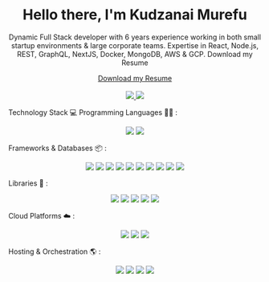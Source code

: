 <div align="center" dir="auto">
	<h1>
		<b>Hello there, I'm Kudzanai Murefu</b>
	</h1>
	<p>
		Dynamic Full Stack developer with 6 years experience working in both small startup environments & large corporate teams. Expertise in React, Node.js, REST, 			GraphQL, NextJS, Docker, MongoDB, AWS & GCP.
		Download my Resume
	</p>
	<a href="https://drive.google.com/file/d/1ClR3AAl8S1duP1se26xmH0bLFFcBO0oS/view?usp=sharing" rel="nofollow">Download my Resume</a>
	<br>
	<br>
	<a href="mailto:kudzmurefu@gmail.com">
	<img src="https://camo.githubusercontent.com/571384769c09e0c66b45e39b5be70f68f552db3e2b2311bc2064f0d4a9f5983b/68747470733a2f2f696d672e736869656c64732e696f2f62616467652f476d61696c2d4431343833363f7374796c653d666f722d7468652d6261646765266c6f676f3d676d61696c266c6f676f436f6c6f723d7768697465"  style="max-width: 100%;">
	</a>
	<a href="https://www.linkedin.com/in/kudzanai-m-7b128886/" rel="nofollow">
	<img src="https://camo.githubusercontent.com/7e1a1a039c75a7c4d2a91d7f97bf0a1c2adcf7cb49b7dbbfc02963a4f9fdaca4/68747470733a2f2f696d672e736869656c64732e696f2f62616467652f6c696e6b6564696e2d2532333030373742352e7376673f7374796c653d666f722d7468652d6261646765266c6f676f3d6c696e6b6564696e266c6f676f436f6c6f723d7768697465" style="max-width: 100%;"></a>
</div>

Technology Stack 💻
Programming Languages 👨‍💻 :
<div align="center" dir="auto">
	<img src="https://img.shields.io/badge/javascript-%23323330.svg?style=for-the-badge&logo=javascript&logoColor=%23F7DF1E" style="max-width: 100%;">
	<img src="https://img.shields.io/badge/python-3670A0?style=for-the-badge&logo=python&logoColor=ffdd54" style="max-width: 100%;">
</div>


Frameworks & Databases 📦 :
<div align="center" dir="auto">
	<img src="https://img.shields.io/badge/node.js-6DA55F?style=for-the-badge&logo=node.js&logoColor=white" style="max-width: 100%;">
	<img src="https://img.shields.io/badge/Next-black?style=for-the-badge&logo=next.js&logoColor=white" style="max-width: 100%;">
	<img src="https://img.shields.io/badge/react-%2320232a.svg?style=for-the-badge&logo=react&logoColor=%2361DAFB" style="max-width: 100%;">
	<img src="https://img.shields.io/badge/-GraphQL-E10098?style=for-the-badge&logo=graphql&logoColor=white" style="max-width: 100%;">
	<img src="https://img.shields.io/badge/python-3670A0?style=for-the-badge&logo=python&logoColor=ffdd54" style="max-width: 100%;">
	<img src="https://img.shields.io/badge/typescript-%23007ACC.svg?style=for-the-badge&logo=typescript&logoColor=white" style="max-width: 100%;">
	<img src="https://img.shields.io/badge/Firebase-039BE5?style=for-the-badge&logo=Firebase&logoColor=white" style="max-width: 100%;">
	<img src="https://img.shields.io/badge/Amazon%20DynamoDB-4053D6?style=for-the-badge&logo=Amazon%20DynamoDB&logoColor=white" style="max-width: 100%;">
	<img src="https://img.shields.io/badge/MongoDB-%234ea94b.svg?style=for-the-badge&logo=mongodb&logoColor=white" style="max-width: 100%;">
	<img src="https://img.shields.io/badge/postgres-%23316192.svg?style=for-the-badge&logo=postgresql&logoColor=white" style="max-width: 100%;">
</div>


Libraries 🔣 :
<div align="center" dir="auto">
	<img src="https://img.shields.io/badge/webpack-%238DD6F9.svg?style=for-the-badge&logo=webpack&logoColor=black" style="max-width: 100%;">
	<img src="https://img.shields.io/badge/tailwindcss-%2338B2AC.svg?style=for-the-badge&logo=tailwind-css&logoColor=white" style="max-width: 100%;">
	<img src="https://img.shields.io/badge/SASS-hotpink.svg?style=for-the-badge&logo=SASS&logoColor=white" style="max-width: 100%;">
	<img src="https://img.shields.io/badge/redux-%23593d88.svg?style=for-the-badge&logo=redux&logoColor=white" style="max-width: 100%;">
	<img src="https://img.shields.io/badge/express.js-%23404d59.svg?style=for-the-badge&logo=express&logoColor=%2361DAFB" style="max-width: 100%;">
</div>


Cloud Platforms ☁️ :
<div align="center" dir="auto">
	<img src="https://img.shields.io/badge/AWS-%23FF9900.svg?style=for-the-badge&logo=amazon-aws&logoColor=white" style="max-width: 100%;">
	<img src="https://img.shields.io/badge/GoogleCloud-%234285F4.svg?style=for-the-badge&logo=google-cloud&logoColor=white" style="max-width: 100%;">
	<img src="https://img.shields.io/badge/firebase-%23039BE5.svg?style=for-the-badge&logo=firebase" style="max-width: 100%;">
</div>


Hosting & Orchestration 🌎 :
<div align="center" dir="auto">
	<img src="https://img.shields.io/badge/firebase-%23039BE5.svg?style=for-the-badge&logo=firebase" style="max-width: 100%;">
	<img src="https://img.shields.io/badge/GoogleCloud-%234285F4.svg?style=for-the-badge&logo=google-cloud&logoColor=white" style="max-width: 100%;">
	<img src="https://img.shields.io/badge/docker-%230db7ed.svg?style=for-the-badge&logo=docker&logoColor=white" style="max-width: 100%;">
	<img src="https://img.shields.io/badge/kubernetes-%23326ce5.svg?style=for-the-badge&logo=kubernetes&logoColor=white" style="max-width: 100%;">
</div>
        
